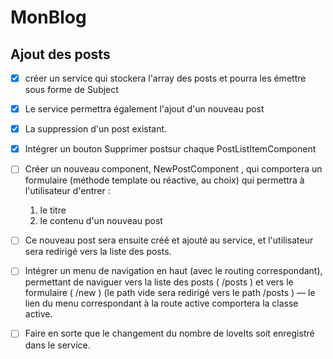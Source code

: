 # MonBlog



## Ajout des posts

 - [x] créer un service qui stockera l'array des posts et pourra les émettre sous forme de Subject
 - [x] Le service permettra également l'ajout d'un nouveau post 
 - [x] La suppression d'un post existant.
 
 - [x] Intégrer un bouton Supprimer postsur chaque  PostListItemComponent 


 - [ ] Créer un nouveau component,  NewPostComponent , qui comportera un formulaire (méthode template ou réactive, au choix) qui permettra à l'utilisateur d'entrer :
    1. le titre
    2. le contenu d'un nouveau post
  
 - [ ] Ce nouveau post sera ensuite créé et ajouté au service, et l'utilisateur sera redirigé vers la liste des posts.

 - [ ] Intégrer un menu de navigation en haut (avec le routing correspondant), permettant de naviguer vers la liste des posts (  /posts  ) et vers le formulaire (  /new  ) (le path vide sera redirigé vers le path  /posts  ) — le lien du menu correspondant à la route active comportera la classe  active.

 - [ ] Faire en sorte que le changement du nombre de loveIts soit enregistré dans le service.
